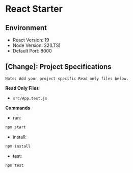 # React Starter

## Environment

- React Version: 19
- Node Version: 22(LTS)
- Default Port: 8000

## [Change]: Project Specifications

```text
Note: Add your project specific Read only files below.
```

**Read Only Files**

- `src/App.test.js`

**Commands**

- run:

```bash
npm start
```

- install:

```bash
npm install
```

- test:

```bash
npm test
```
